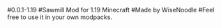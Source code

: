 #0.0.1-1.19
#Sawmill Mod for 1.19 Minecraft
#Made by WiseNoodle
#Feel free to use it in your own modpacks.
